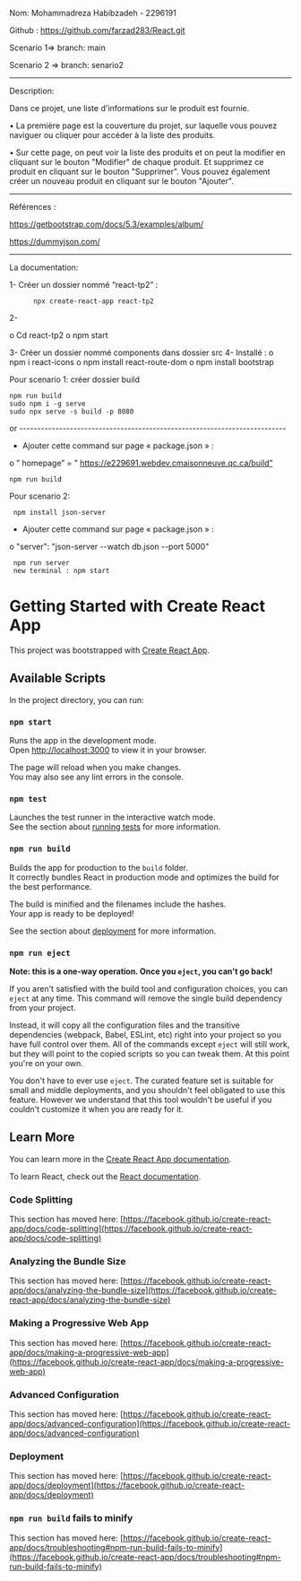 Nom: Mohammadreza Habibzadeh - 2296191

Github : https://github.com/farzad283/React.git        

Scenario 1=> branch: main 

Scenario 2 => branch: senario2



----------------------------------------------------------------------------------------

Description:

Dans ce projet, une liste d'informations sur le produit est fournie.

• La première page est la couverture du projet, sur laquelle vous pouvez naviguer ou cliquer pour accéder à la liste des produits.

• Sur cette page, on peut voir la liste des produits et on peut la modifier en cliquant sur le bouton "Modifier" de chaque produit. Et supprimez ce produit en cliquant sur le bouton "Supprimer". Vous pouvez également créer un nouveau produit en cliquant sur le bouton "Ajouter".


-----------------------------------------------------------------------------------------

Références :

https://getbootstrap.com/docs/5.3/examples/album/

https://dummyjson.com/

-----------------------------------------------------------------------------------------

La documentation: 


1-	Créer un dossier nommé “react-tp2” :

          npx create-react-app react-tp2

2-	

o	Cd react-tp2
o	npm start

3-	Créer un dossier nommé components dans dossier src
4-	Installé :
o	npm i react-icons
o	npm install react-route-dom
o	npm install bootstrap


Pour  scenario 1:   créer dossier build

    npm run build
    sudo npm i -g serve
    sudo npx serve -s build -p 8080

or --------------------------------------------------------------------------

-	Ajouter cette command sur page « package.json » :

o	” homepage” = ” https://e229691.webdev.cmaisonneuve.qc.ca/build”

    npm run build


Pour  scenario 2:   

     npm install json-server

-	Ajouter cette command sur page « package.json » :

o	"server": "json-server --watch db.json --port 5000"

     npm run server
     new terminal : npm start





# Getting Started with Create React App

This project was bootstrapped with [Create React App](https://github.com/facebook/create-react-app).

## Available Scripts

In the project directory, you can run:

### `npm start`

Runs the app in the development mode.\
Open [http://localhost:3000](http://localhost:3000) to view it in your browser.

The page will reload when you make changes.\
You may also see any lint errors in the console.

### `npm test`

Launches the test runner in the interactive watch mode.\
See the section about [running tests](https://facebook.github.io/create-react-app/docs/running-tests) for more information.

### `npm run build`

Builds the app for production to the `build` folder.\
It correctly bundles React in production mode and optimizes the build for the best performance.

The build is minified and the filenames include the hashes.\
Your app is ready to be deployed!

See the section about [deployment](https://facebook.github.io/create-react-app/docs/deployment) for more information.

### `npm run eject`

**Note: this is a one-way operation. Once you `eject`, you can't go back!**

If you aren't satisfied with the build tool and configuration choices, you can `eject` at any time. This command will remove the single build dependency from your project.

Instead, it will copy all the configuration files and the transitive dependencies (webpack, Babel, ESLint, etc) right into your project so you have full control over them. All of the commands except `eject` will still work, but they will point to the copied scripts so you can tweak them. At this point you're on your own.

You don't have to ever use `eject`. The curated feature set is suitable for small and middle deployments, and you shouldn't feel obligated to use this feature. However we understand that this tool wouldn't be useful if you couldn't customize it when you are ready for it.

## Learn More

You can learn more in the [Create React App documentation](https://facebook.github.io/create-react-app/docs/getting-started).

To learn React, check out the [React documentation](https://reactjs.org/).

### Code Splitting

This section has moved here: [https://facebook.github.io/create-react-app/docs/code-splitting](https://facebook.github.io/create-react-app/docs/code-splitting)

### Analyzing the Bundle Size

This section has moved here: [https://facebook.github.io/create-react-app/docs/analyzing-the-bundle-size](https://facebook.github.io/create-react-app/docs/analyzing-the-bundle-size)

### Making a Progressive Web App

This section has moved here: [https://facebook.github.io/create-react-app/docs/making-a-progressive-web-app](https://facebook.github.io/create-react-app/docs/making-a-progressive-web-app)

### Advanced Configuration

This section has moved here: [https://facebook.github.io/create-react-app/docs/advanced-configuration](https://facebook.github.io/create-react-app/docs/advanced-configuration)

### Deployment

This section has moved here: [https://facebook.github.io/create-react-app/docs/deployment](https://facebook.github.io/create-react-app/docs/deployment)

### `npm run build` fails to minify

This section has moved here: [https://facebook.github.io/create-react-app/docs/troubleshooting#npm-run-build-fails-to-minify](https://facebook.github.io/create-react-app/docs/troubleshooting#npm-run-build-fails-to-minify)
